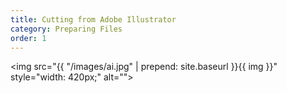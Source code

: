 ```yaml
---
title: Cutting from Adobe Illustrator
category: Preparing Files
order: 1
---
```


<img src="{{ "/images/ai.jpg" | prepend: site.baseurl }}{{ img }}" style="width: 420px;" alt=""><br>